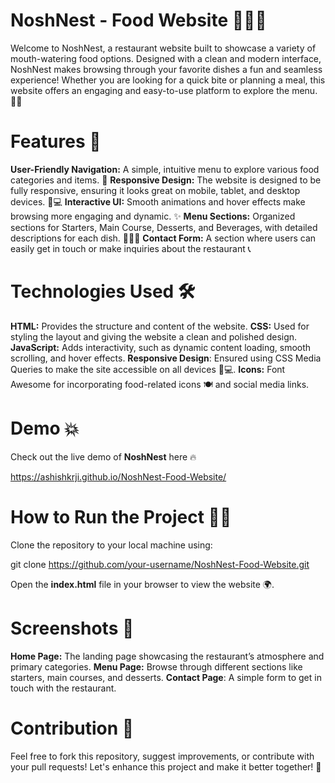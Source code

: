 # NoshNest - Food Website 🍔🍕🍣

Welcome to NoshNest, a restaurant website built to showcase a variety of mouth-watering food options. Designed with a clean and modern interface, NoshNest makes browsing 
through your favorite dishes a fun and seamless experience! Whether you are looking for a quick bite or planning a meal, this website offers an engaging and easy-to-use 
platform to explore the menu. 🌮🍝

# Features 🚀

**User-Friendly Navigation:** A simple, intuitive menu to explore various food categories and items. 🧭
**Responsive Design:** The website is designed to be fully responsive, ensuring it looks great on mobile, tablet, and desktop devices. 📱💻
**Interactive UI:** Smooth animations and hover effects make browsing more engaging and dynamic. ✨
**Menu Sections:** Organized sections for Starters, Main Course, Desserts, and Beverages, with detailed descriptions for each dish. 🍕🍰🥤
**Contact Form:** A section where users can easily get in touch or make inquiries about the restaurant 📞

# Technologies Used 🛠️

**HTML:** Provides the structure and content of the website.
**CSS:** Used for styling the layout and giving the website a clean and polished design.
**JavaScript:** Adds interactivity, such as dynamic content loading, smooth scrolling, and hover effects.
**Responsive Design**: Ensured using CSS Media Queries to make the site accessible on all devices 📱💻.
**Icons:** Font Awesome for incorporating food-related icons 🍽️ and social media links.

# Demo 💥

Check out the live demo of **NoshNest** here 🔥

https://ashishkrji.github.io/NoshNest-Food-Website/

# How to Run the Project 🏃‍♀️

Clone the repository to your local machine using:

git clone https://github.com/your-username/NoshNest-Food-Website.git

Open the **index.html** file in your browser to view the website 🌍.

# Screenshots 📸

**Home Page:** The landing page showcasing the restaurant’s atmosphere and primary categories.
**Menu Page:** Browse through different sections like starters, main courses, and desserts.
**Contact Page**: A simple form to get in touch with the restaurant.

# Contribution 🤝

Feel free to fork this repository, suggest improvements, or contribute with your pull requests! Let's enhance this project and make it better together! 🍴

